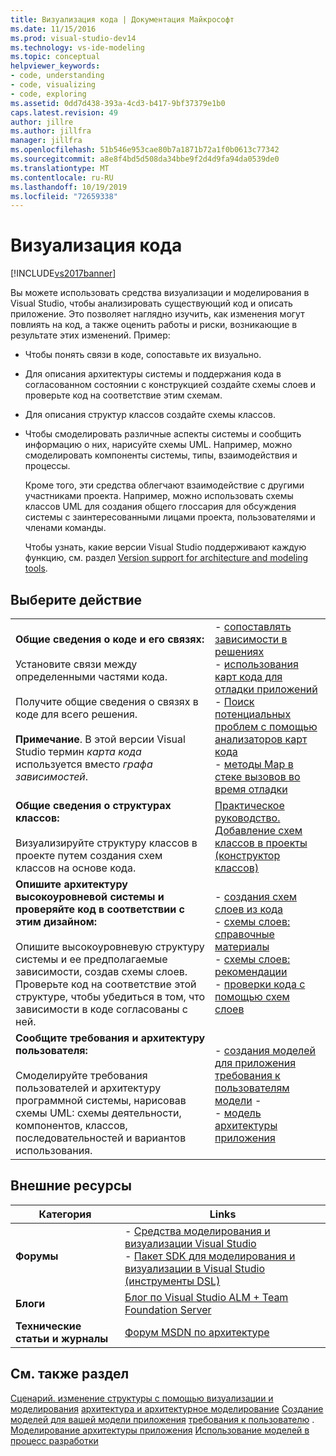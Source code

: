```yaml
---
title: Визуализация кода | Документация Майкрософт
ms.date: 11/15/2016
ms.prod: visual-studio-dev14
ms.technology: vs-ide-modeling
ms.topic: conceptual
helpviewer_keywords:
- code, understanding
- code, visualizing
- code, exploring
ms.assetid: 0dd7d438-393a-4cd3-b417-9bf37379e1b0
caps.latest.revision: 49
author: jillre
ms.author: jillfra
manager: jillfra
ms.openlocfilehash: 51b546e953cae80b7a1871b72a1f0b0613c77342
ms.sourcegitcommit: a8e8f4bd5d508da34bbe9f2d4d9fa94da0539de0
ms.translationtype: MT
ms.contentlocale: ru-RU
ms.lasthandoff: 10/19/2019
ms.locfileid: "72659338"
---
```

# <a name="visualize-code"></a>Визуализация кода
[!INCLUDE[vs2017banner](../includes/vs2017banner.md)]

Вы можете использовать средства визуализации и моделирования в Visual Studio, чтобы анализировать существующий код и описать приложение. Это позволяет наглядно изучить, как изменения могут повлиять на код, а также оценить работы и риски, возникающие в результате этих изменений. Пример:

- Чтобы понять связи в коде, сопоставьте их визуально.

- Для описания архитектуры системы и поддержания кода в согласованном состоянии с конструкцией создайте схемы слоев и проверьте код на соответствие этим схемам.

- Для описания структур классов создайте схемы классов.

- Чтобы смоделировать различные аспекты системы и сообщить информацию о них, нарисуйте схемы UML. Например, можно смоделировать компоненты системы, типы, взаимодействия и процессы.

  Кроме того, эти средства облегчают взаимодействие с другими участниками проекта. Например, можно использовать схемы классов UML для создания общего глоссария для обсуждения системы с заинтересованными лицами проекта, пользователями и членами команды.

  Чтобы узнать, какие версии Visual Studio поддерживают каждую функцию, см. раздел [Version support for architecture and modeling tools](../modeling/what-s-new-for-design-in-visual-studio.md#VersionSupport).

## <a name="what-do-you-want-to-do"></a>Выберите действие

|||
|-|-|
|**Общие сведения о коде и его связях:**<br /><br /> Установите связи между определенными частями кода.<br /><br /> Получите общие сведения о связях в коде для всего решения.<br /><br /> **Примечание**. В этой версии Visual Studio термин *карта кода* используется вместо *графа зависимостей*.|-   [сопоставлять зависимости в решениях](../modeling/map-dependencies-across-your-solutions.md)<br />-   [использования карт кода для отладки приложений](../modeling/use-code-maps-to-debug-your-applications.md)<br />-   [Поиск потенциальных проблем с помощью анализаторов карт кода](../modeling/find-potential-problems-using-code-map-analyzers.md)<br />-   [методы Map в стеке вызовов во время отладки](../debugger/map-methods-on-the-call-stack-while-debugging-in-visual-studio.md)|
|**Общие сведения о структурах классов:**<br /><br /> Визуализируйте структуру классов в проекте путем создания схем классов на основе кода.|[Практическое руководство. Добавление схем классов в проекты (конструктор классов)](../ide/how-to-add-class-diagrams-to-projects-class-designer.md)|
|**Опишите архитектуру высокоуровневой системы и проверяйте код в соответствии с этим дизайном:**<br /><br /> Опишите высокоуровневую структуру системы и ее предполагаемые зависимости, создав схемы слоев. Проверьте код на соответствие этой структуре, чтобы убедиться в том, что зависимости в коде согласованы с ней.|-   [создания схем слоев из кода](../modeling/create-layer-diagrams-from-your-code.md)<br />-   [схемы слоев: справочные материалы](../modeling/layer-diagrams-reference.md)<br />-   [схемы слоев: рекомендации](../modeling/layer-diagrams-guidelines.md)<br />-   [проверки кода с помощью схем слоев](../modeling/validate-code-with-layer-diagrams.md)|
|**Сообщите требования и архитектуру пользователя:**<br /><br /> Смоделируйте требования пользователей и архитектуру программной системы, нарисовав схемы UML: схемы деятельности, компонентов, классов, последовательностей и вариантов использования.|-   [создания моделей для приложения](../modeling/create-models-for-your-app.md)<br />[требования к пользователям модели](../modeling/model-user-requirements.md) -   <br />-   [модель архитектуры приложения](../modeling/model-your-app-s-architecture.md)|

## <a name="external-resources"></a>Внешние ресурсы

|**Категория**|**Links**|
|------------------|---------------|
|**Форумы**|-   [Средства моделирования и визуализации Visual Studio](http://go.microsoft.com/fwlink/?LinkId=184720)<br />-   [Пакет SDK для моделирования и визуализации в Visual Studio (инструменты DSL)](http://go.microsoft.com/fwlink/?LinkId=184721)|
|**Блоги**|[Блог по Visual Studio ALM + Team Foundation Server](http://go.microsoft.com/fwlink/?LinkID=201340)|
|**Технические статьи и журналы**|[Форум MSDN по архитектуре](http://go.microsoft.com/fwlink/?LinkId=201343)|

## <a name="see-also"></a>См. также раздел
 [Сценарий. изменение структуры с помощью визуализации и моделирования](../modeling/scenario-change-your-design-using-visualization-and-modeling.md) [архитектура и архитектурное моделирование](../modeling/analyze-and-model-your-architecture.md) [Создание моделей для вашей модели приложения](../modeling/create-models-for-your-app.md) [требования к пользователю](../modeling/model-user-requirements.md) . [Моделирование архитектуры приложения](../modeling/model-your-app-s-architecture.md) [Использование моделей в процесс разработки](../modeling/use-models-in-your-development-process.md)
